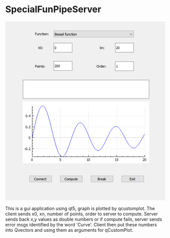 # SpecialFunPipeServer
![gui](/gui.png)

This is a gui application using qt5, graph is plotted by qcustomplot. 
The client sends x0, xn, number of points, order to server to compute.
Server sends back x,y values as double numbers or if compute fails, server sends error msgs identified by the word 'Curve'. 
Client then put these numbers into Qvectors and using them as arguments for qCustomPlot.
